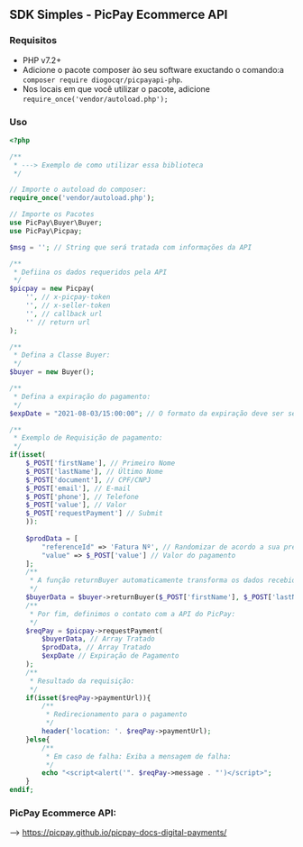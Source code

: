 ## SDK Simples - PicPay Ecommerce API

### Requisitos

- PHP v7.2+
- Adicione o pacote composer ào seu software exuctando o comando:a `composer require diogocqr/picpayapi-php`.
- Nos locais em que você utilizar o pacote, adicione `require_once('vendor/autoload.php');`

### Uso

```php
<?php

/**
 * ---> Exemplo de como utilizar essa biblioteca
 */

// Importe o autoload do composer:
require_once('vendor/autoload.php');

// Importe os Pacotes
use PicPay\Buyer\Buyer;
use PicPay\Picpay;

$msg = ''; // String que será tratada com informações da API

/**
 * Defiina os dados requeridos pela API
 */
$picpay = new Picpay(
    '', // x-picpay-token
    '', // x-seller-token
    '', // callback url
    '' // return url
);

/**
 * Defina a Classe Buyer:
 */
$buyer = new Buyer();

/**
 * Defina a expiração do pagamento:
 */
$expDate = "2021-08-03/15:00:00"; // O formato da expiração deve ser sempre Y-m-d/H:i:s

/**
 * Exemplo de Requisição de pagamento:
 */
if(isset(
    $_POST['firstName'], // Primeiro Nome
    $_POST['lastName'], // Último Nome
    $_POST['document'], // CPF/CNPJ
    $_POST['email'], // E-mail
    $_POST['phone'], // Telefone
    $_POST['value'], // Valor
    $_POST['requestPayment'] // Submit
    )):
    
    $prodData = [
        "referenceId" => 'Fatura Nº', // Randomizar de acordo a sua preferência
        "value" => $_POST['value'] // Valor do pagamento
    ];
    /**
     * A função returnBuyer automaticamente transforma os dados recebidos em Array
     */
    $buyerData = $buyer->returnBuyer($_POST['firstName'], $_POST['lastName'], $_POST['document'], $_POST['email'], $_POST['phone']);
    /**
     * Por fim, definimos o contato com a API do PicPay:
     */
    $reqPay = $picpay->requestPayment(
        $buyerData, // Array Tratado
        $prodData, // Array Tratado
        $expDate // Expiração de Pagamento
    );
    /**
     * Resultado da requisição:
     */
    if(isset($reqPay->paymentUrl)){
        /**
         * Redirecionamento para o pagamento
         */
        header('location: '. $reqPay->paymentUrl);
    }else{
        /**
         * Em caso de falha: Exiba a mensagem de falha:
         */
        echo "<script<alert('". $reqPay->message . "')</script>";
    }
endif;
```
### PicPay Ecommerce API:
--> https://picpay.github.io/picpay-docs-digital-payments/